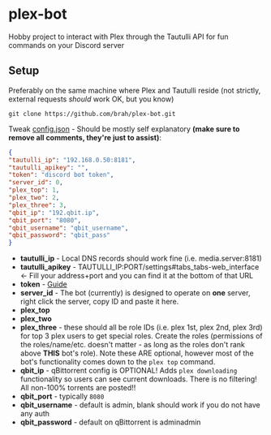 # plex-bot
Hobby project to interact with Plex through the Tautulli API for fun commands on your Discord server

## Setup

Preferably on the same machine where Plex and Tautulli reside (not strictly, external requests *should* work OK, but you know)

`git clone https://github.com/brah/plex-bot.git`

Tweak [config.json](https://github.com/brah/plex-bot/blob/main/config.json) - Should be mostly self explanatory **(make sure to remove all comments, they're just to assist)**:

  

```json
{
"tautulli_ip": "192.168.0.50:8181",
"tautulli_apikey": "",
"token": "discord bot token",
"server_id": 0,
"plex_top": 1,
"plex_two": 2,
"plex_three": 3,
"qbit_ip": "192.qbit.ip",
"qbit_port": "8080",
"qbit_username": "qbit_username",
"qbit_password": "qbit_pass"
}
```
- **tautulli_ip** - Local DNS records should work fine (i.e. media.server:8181)
- **tautulli_apikey** - TAUTULLI_IP:PORT/settings#tabs_tabs-web_interface <- Fill your address+port and you can find it at the bottom of that URL
- **token** - [Guide](https://www.writebots.com/discord-bot-token/)
- **server_id** - The bot (currently) is designed to operate on **one** server, right click the server, copy ID and paste it here.
- **plex_top**
- **plex_two**
- **plex_three** - these should all be role IDs (i.e. plex 1st, plex 2nd, plex 3rd) for top 3 plex users to get special roles. Create the roles (permissions of the roles/name/etc. doesn't matter - as long as the roles don't rank above **THIS** bot's role). Note these ARE optional, however most of the bot's functionality comes down to the `plex top` command.
- **qbit_ip** - qBittorrent config is OPTIONAL! Adds `plex downloading` functionality so users can see current downloads. There is no filtering! All non-100% torrents are posted!!
- **qbit_port** - typically `8080`
- **qbit_username** - default is admin, blank should work if you do not have any auth
- **qbit_password** - default on qBittorrent is adminadmin
